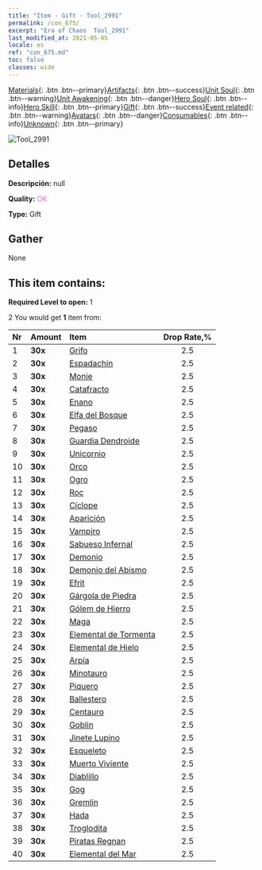 ```yaml
---
title: "Item - Gift - Tool_2991"
permalink: /con_675/
excerpt: "Era of Chaos  Tool_2991"
last_modified_at: 2021-05-05
locale: es
ref: "con_675.md"
toc: false
classes: wide
---
```

 [Materials](/ItemsES/){: .btn .btn--primary}[Artifacts](/ItemsES/Artifacts/){: .btn .btn--success}[Unit Soul](/ItemsES/UnitSoul/){: .btn .btn--warning}[Unit Awakening](/ItemsES/UnitAwakening/){: .btn .btn--danger}[Hero Soul](/ItemsES/HeroSoul/){: .btn .btn--info}[Hero Skill](/ItemsES/HeroSkill/){: .btn .btn--primary}[Gift](/ItemsES/Gift/){: .btn .btn--success}[Event related](/ItemsES/Events/){: .btn .btn--warning}[Avatars](/ItemsES/Avatars/){: .btn .btn--danger}[Consumables](/ItemsES/Consumables/){: .btn .btn--info}[Unknown](/ItemsES/Unknown/){: .btn .btn--primary}

 ![Tool_2991](/images/t/i_907167.png)

## Detalles
 **Descripción:** null

 **Quality:** <span style="color: #DA70D6">OK</span>

 **Type:** Gift

## Gather

  None

## This item contains:

 **Required Level to open:** 1

 2 You would get **1** item  from:

  | Nr | Amount |     Item    | Drop Rate,% |
  |:---|:-------|:------------|:---------:|
  | 1 |  **30x** | [Grifo](/ItemsES/unt_192/) | 2.5 | 
  | 2 |  **30x** | [Espadachín](/ItemsES/unt_193/) | 2.5 | 
  | 3 |  **30x** | [Monje](/ItemsES/unt_194/) | 2.5 | 
  | 4 |  **30x** | [Catafracto](/ItemsES/unt_195/) | 2.5 | 
  | 5 |  **30x** | [Enano](/ItemsES/unt_200/) | 2.5 | 
  | 6 |  **30x** | [Elfa del Bosque](/ItemsES/unt_201/) | 2.5 | 
  | 7 |  **30x** | [Pegaso](/ItemsES/unt_202/) | 2.5 | 
  | 8 |  **30x** | [Guardia Dendroide](/ItemsES/unt_203/) | 2.5 | 
  | 9 |  **30x** | [Unicornio](/ItemsES/unt_204/) | 2.5 | 
  | 10 |  **30x** | [Orco](/ItemsES/unt_219/) | 2.5 | 
  | 11 |  **30x** | [Ogro](/ItemsES/unt_220/) | 2.5 | 
  | 12 |  **30x** | [Roc](/ItemsES/unt_221/) | 2.5 | 
  | 13 |  **30x** | [Cíclope](/ItemsES/unt_222/) | 2.5 | 
  | 14 |  **30x** | [Aparición](/ItemsES/unt_210/) | 2.5 | 
  | 15 |  **30x** | [Vampiro](/ItemsES/unt_211/) | 2.5 | 
  | 16 |  **30x** | [Sabueso Infernal](/ItemsES/unt_228/) | 2.5 | 
  | 17 |  **30x** | [Demonio](/ItemsES/unt_229/) | 2.5 | 
  | 18 |  **30x** | [Demonio del Abismo](/ItemsES/unt_230/) | 2.5 | 
  | 19 |  **30x** | [Efrit](/ItemsES/unt_231/) | 2.5 | 
  | 20 |  **30x** | [Gárgola de Piedra](/ItemsES/unt_236/) | 2.5 | 
  | 21 |  **30x** | [Gólem de Hierro](/ItemsES/unt_237/) | 2.5 | 
  | 22 |  **30x** | [Maga](/ItemsES/unt_238/) | 2.5 | 
  | 23 |  **30x** | [Elemental de Tormenta](/ItemsES/unt_263/) | 2.5 | 
  | 24 |  **30x** | [Elemental de Hielo](/ItemsES/unt_264/) | 2.5 | 
  | 25 |  **30x** | [Arpía](/ItemsES/unt_245/) | 2.5 | 
  | 26 |  **30x** | [Minotauro](/ItemsES/unt_248/) | 2.5 | 
  | 27 |  **30x** | [Piquero](/ItemsES/unt_190/) | 2.5 | 
  | 28 |  **30x** | [Ballestero](/ItemsES/unt_191/) | 2.5 | 
  | 29 |  **30x** | [Centauro](/ItemsES/unt_199/) | 2.5 | 
  | 30 |  **30x** | [Goblin](/ItemsES/unt_217/) | 2.5 | 
  | 31 |  **30x** | [Jinete Lupino](/ItemsES/unt_218/) | 2.5 | 
  | 32 |  **30x** | [Esqueleto](/ItemsES/unt_208/) | 2.5 | 
  | 33 |  **30x** | [Muerto Viviente](/ItemsES/unt_209/) | 2.5 | 
  | 34 |  **30x** | [Diablillo](/ItemsES/unt_226/) | 2.5 | 
  | 35 |  **30x** | [Gog](/ItemsES/unt_227/) | 2.5 | 
  | 36 |  **30x** | [Gremlin](/ItemsES/unt_235/) | 2.5 | 
  | 37 |  **30x** | [Hada](/ItemsES/unt_262/) | 2.5 | 
  | 38 |  **30x** | [Troglodita](/ItemsES/unt_244/) | 2.5 | 
  | 39 |  **30x** | [Piratas Regnan](/ItemsES/unt_273/) | 2.5 | 
  | 40 |  **30x** | [Elemental del Mar](/ItemsES/unt_275/) | 2.5 | 
